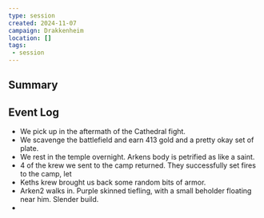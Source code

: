 ```yaml
---
type: session
created: 2024-11-07
campaign: Drakkenheim
location: []
tags:
 - session
---
```



## Summary

## Event Log

 - We pick up in the aftermath of the Cathedral fight.
 - We scavenge the battlefield and earn 413 gold and a pretty okay set of plate.
 - We rest in the temple overnight. Arkens body is petrified as like a saint.
 - 4 of the krew we sent to the camp returned. They successfully set fires to the camp, let
 - Keths krew brought us back some random bits of armor.
 - Arken2 walks in. Purple skinned tiefling, with a small beholder floating near him. Slender build.
 - 

